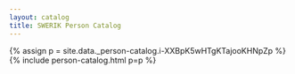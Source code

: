 ```yaml
---
layout: catalog
title: SWERIK Person Catalog
---
```

{% assign p = site.data._person-catalog.i-XXBpK5wHTgKTajooKHNpZp %}
{% include person-catalog.html p=p %}

